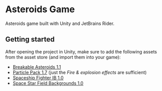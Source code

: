 # Asteroids Game

Asteroids game built with Unity and JetBrains Rider.

## Getting started

After opening the project in Unity, make sure to add the following assets from the asset store (and import them into your game):

* [Breakable Asteroids 1.1](https://assetstore.unity.com/packages/3d/props/breakable-asteroids-167825)
* [Particle Pack 1.7](https://assetstore.unity.com/packages/vfx/particles/particle-pack-127325) (just the _Fire & explosion effects_ are sufficient)
* [Spaceship Fighter IB 1.0](https://assetstore.unity.com/packages/3d/vehicles/space/spaceship-fighter-ib-93246)
* [Space Star Field Backgrounds 1.0](https://assetstore.unity.com/packages/2d/textures-materials/space-star-field-backgrounds-109689)